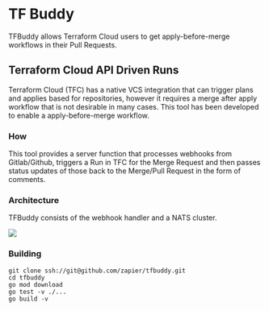 # TF Buddy

TFBuddy allows Terraform Cloud users to get apply-before-merge workflows in their Pull Requests.

## Terraform Cloud API Driven Runs

Terraform Cloud (TFC) has a native VCS integration that can trigger plans and applies based for repositories, however it
requires a merge after apply workflow that is not desirable in many cases. This tool has been developed to enable a 
apply-before-merge workflow. 

### How

This tool provides a server function that processes webhooks from Gitlab/Github, triggers a Run in TFC for the Merge Request 
and then passes status updates of those back to the Merge/Pull Request in the form of comments.

### Architecture

TFBuddy consists of the webhook handler and a NATS cluster.

![](./images/tfbuddy.png)

### Building

```
git clone ssh://git@github.com/zapier/tfbuddy.git
cd tfbuddy
go mod download
go test -v ./...
go build -v
```


